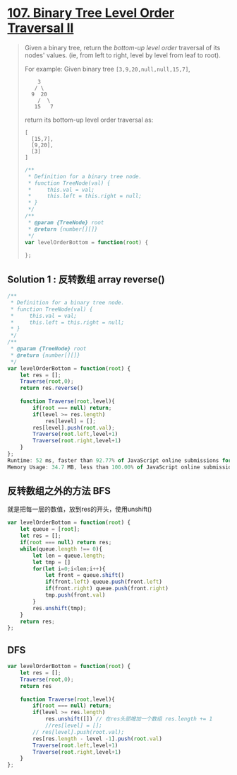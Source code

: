 # [107. Binary Tree Level Order Traversal II](https://leetcode.com/problems/binary-tree-level-order-traversal-ii/)

> Given a binary tree, return the *bottom-up level order* traversal of its nodes' values. (ie, from left to right, level by level from leaf to root).
>
> For example:
> Given binary tree `[3,9,20,null,null,15,7]`,
>
> ```
>     3
>    / \
>   9  20
>     /  \
>    15   7
> ```
>
> 
>
> return its bottom-up level order traversal as:
>
> ```
> [
>   [15,7],
>   [9,20],
>   [3]
> ]
> ```
>
> ```javascript
> /**
>  * Definition for a binary tree node.
>  * function TreeNode(val) {
>  *     this.val = val;
>  *     this.left = this.right = null;
>  * }
>  */
> /**
>  * @param {TreeNode} root
>  * @return {number[][]}
>  */
> var levelOrderBottom = function(root) {
>     
> };
> ```
>

## Solution 1 : 反转数组 array reverse()

```javascript
/**
 * Definition for a binary tree node.
 * function TreeNode(val) {
 *     this.val = val;
 *     this.left = this.right = null;
 * }
 */
/**
 * @param {TreeNode} root
 * @return {number[][]}
 */
var levelOrderBottom = function(root) {
    let res = [];
    Traverse(root,0);
    return res.reverse()
    
    function Traverse(root,level){
        if(root === null) return;
        if(level >= res.length)
            res[level] = [];
        res[level].push(root.val);
        Traverse(root.left,level+1)
        Traverse(root.right,level+1)
    }
};
Runtime: 52 ms, faster than 92.77% of JavaScript online submissions for Binary Tree Level Order Traversal II.
Memory Usage: 34.7 MB, less than 100.00% of JavaScript online submissions for Binary Tree Level Order Traversal II.
```

## 反转数组之外的方法 BFS

就是把每一层的数值，放到res的开头，使用unshift()

```javascript
var levelOrderBottom = function(root) {
	let queue = [root];
	let res = [];
    if(root === null) return res;
    while(queue.length !== 0){
        let len = queue.length;
        let tmp = []
        for(let i=0;i<len;i++){
            let front = queue.shift()
            if(front.left) queue.push(front.left)
            if(front.right) queue.push(front.right)
            tmp.push(front.val)
        }
        res.unshift(tmp);
    }
    return res;
};
```

## DFS

```javascript
var levelOrderBottom = function(root) {
    let res = [];
    Traverse(root,0);
    return res
    
    function Traverse(root,level){
        if(root === null) return;
        if(level >= res.length)
            res.unshift([]) // 在res头部增加一个数组 res.length += 1
            //res[level] = [];
        // res[level].push(root.val);
        res[res.length - level -1].push(root.val)
        Traverse(root.left,level+1)
        Traverse(root.right,level+1)
    }
};
```

